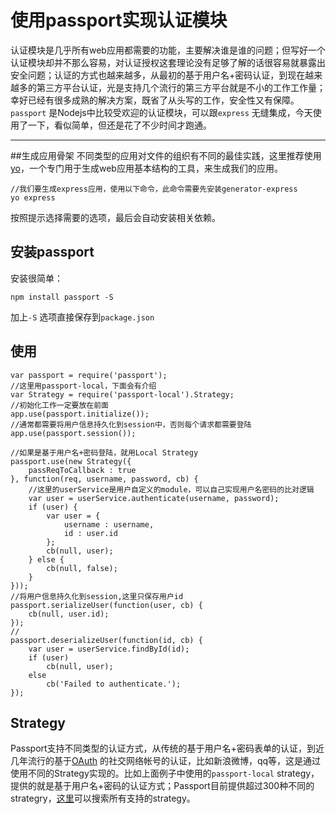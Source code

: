 
使用passport实现认证模块
===================


认证模块是几乎所有web应用都需要的功能，主要解决谁是谁的问题；但写好一个认证模块却并不那么容易，对认证授权这套理论没有足够了解的话很容易就暴露出安全问题；认证的方式也越来越多，从最初的基于用户名+密码认证，到现在越来越多的第三方平台认证，光是支持几个流行的第三方平台就是不小的工作工作量；幸好已经有很多成熟的解决方案，既省了从头写的工作，安全性又有保障。 `passport` 是Nodejs中比较受欢迎的认证模块，可以跟`express` 无缝集成，今天使用了一下，看似简单，但还是花了不少时间才跑通。

----------
##生成应用骨架
不同类型的应用对文件的组织有不同的最佳实践，这里推荐使用[yo](http://yeoman.io/)，一个专门用于生成web应用基本结构的工具，来生成我们的应用。
```
//我们要生成express应用，使用以下命令，此命令需要先安装generator-express
yo express
```
按照提示选择需要的选项，最后会自动安装相关依赖。

## 安装passport
安装很简单：
```
npm install passport -S
```
加上`-S` 选项直接保存到`package.json` 
## 使用
```
var passport = require('passport');
//这里用passport-local，下面会有介绍
var Strategy = require('passport-local').Strategy;
//初始化工作一定要放在前面
app.use(passport.initialize());
//通常都需要将用户信息持久化到session中，否则每个请求都需要登陆
app.use(passport.session());

//如果是基于用户名+密码登陆，就用Local Strategy
passport.use(new Strategy({
	passReqToCallback : true
}, function(req, username, password, cb) {
	//这里的userService是用户自定义的module，可以自己实现用户名密码的比对逻辑
	var user = userService.authenticate(username, password);
	if (user) {
		var user = {
			username : username,
			id : user.id
		};
		cb(null, user);
	} else {
		cb(null, false);
	}
}));
//将用户信息持久化到session,这里只保存用户id
passport.serializeUser(function(user, cb) {
	cb(null, user.id);
});
//
passport.deserializeUser(function(id, cb) {
	var user = userService.findById(id);
	if (user)
		cb(null, user);
	else
		cb('Failed to authenticate.');
});
```
## Strategy
Passport支持不同类型的认证方式，从传统的基于用户名+密码表单的认证，到近几年流行的基于[OAuth](http://oauth.net/) 的社交网络帐号的认证，比如新浪微博，qq等，这是通过使用不同的Strategy实现的。比如上面例子中使用的`passport-local` strategy，提供的就是基于用户名+密码的认证方式；Passport目前提供超过300种不同的strategry，[这里](http://passportjs.org/)可以搜索所有支持的strategy。